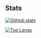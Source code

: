  ## Stats 

 [![GitHub stats](https://github-readme-stats.vercel.app/api?username=MIAIONE&show_icons=true&title_color=fff&icon_color=79ff97&text_color=9f9f9f&bg_color=151515)](https://github.com/anuraghazra/github-readme-stats)   

 [![Top Langs](https://github-readme-stats.vercel.app/api/top-langs/?username=MIAIONE&title_color=fff&icon_color=79ff97&text_color=9f9f9f&bg_color=151515)](https://github.com/anuraghazra/github-readme-stats) 
